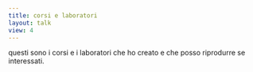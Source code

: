 ```yaml
---
title: corsi e laboratori
layout: talk
view: 4
---
```


questi sono i corsi e i laboratori che ho creato e che posso riprodurre se interessati.
